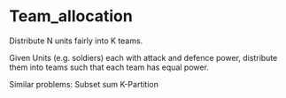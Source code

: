 # Team_allocation

Distribute N units fairly into K teams.

Given Units (e.g. soldiers) each with attack and defence power, distribute them into teams such that each team has equal power.

Similar problems:
Subset sum
K-Partition 

